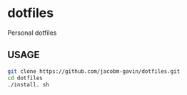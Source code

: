 # dotfiles
Personal dotfiles

## USAGE

```bash
git clone https://github.com/jacobm-gavin/dotfiles.git
cd dotfiles
./install. sh
```
